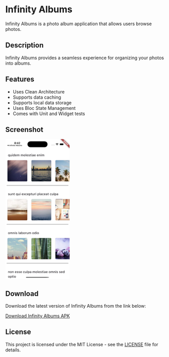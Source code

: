 # Infinity Albums

Infinity Albums is a photo album application that allows users browse photos.

## Description

Infinity Albums provides a seamless experience for organizing your photos into albums.

## Features

- Uses Clean Architecture
- Supports data caching
- Supports local data storage
- Uses Bloc State Management
- Comes with Unit and Widget tests

## Screenshot

<img src="ss.png" alt="Infinity Albums Screenshot" width="200"/>

## Download

Download the latest version of Infinity Albums from the link below:

[Download Infinity Albums APK](https://drive.google.com/file/d/1lR4Q09nkPfXQAJQkSVTgMecrE3Jp3tkv/view?usp=sharing)

## License

This project is licensed under the MIT License - see the [LICENSE](LICENSE) file for details.
